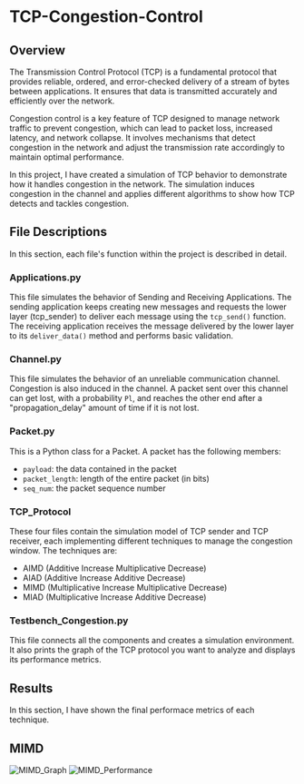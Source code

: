 # TCP-Congestion-Control

## Overview

The Transmission Control Protocol (TCP) is a fundamental protocol that provides reliable, ordered, and error-checked delivery of a stream of bytes between applications. It ensures that data is transmitted accurately and efficiently over the network.

Congestion control is a key feature of TCP designed to manage network traffic to prevent congestion, which can lead to packet loss, increased latency, and network collapse. It involves mechanisms that detect congestion in the network and adjust the transmission rate accordingly to maintain optimal performance.

In this project, I have created a simulation of TCP behavior to demonstrate how it handles congestion in the network. The simulation induces congestion in the channel and applies different algorithms to show how TCP detects and tackles congestion.

## File Descriptions

In this section, each file's function within the project is described in detail.

### Applications.py
This file simulates the behavior of Sending and Receiving Applications. The sending application keeps creating new messages and requests the lower layer (tcp_sender) to deliver each message using the `tcp_send()` function. The receiving application receives the message delivered by the lower layer to its `deliver_data()` method and performs basic validation.

### Channel.py
This file simulates the behavior of an unreliable communication channel. Congestion is also induced in the channel. A packet sent over this channel can get lost, with a probability `Pl`, and reaches the other end after a "propagation_delay" amount of time if it is not lost.

### Packet.py
This is a Python class for a Packet. A packet has the following members:
- `payload`: the data contained in the packet
- `packet_length`: length of the entire packet (in bits)
- `seq_num`: the packet sequence number

### TCP_Protocol
These four files contain the simulation model of TCP sender and TCP receiver, each implementing different techniques to manage the congestion window. The techniques are:
- AIMD (Additive Increase Multiplicative Decrease)
- AIAD (Additive Increase Additive Decrease)
- MIMD (Multiplicative Increase Multiplicative Decrease)
- MIAD (Multiplicative Increase Additive Decrease)

### Testbench_Congestion.py
This file connects all the components and creates a simulation environment. It also prints the graph of the TCP protocol you want to analyze and displays its performance metrics.


## Results 

In this section, I have shown the final performace metrics of each technique. 

## MIMD
![MIMD_Graph](https://github.com/sahilgarg07/TCP-Congestion-Control/assets/125987326/b0133b5c-81cd-4f54-abde-666458ab2356)
![MIMD_Performance](https://github.com/sahilgarg07/TCP-Congestion-Control/assets/125987326/096b7464-8b44-4011-ae34-5fd49edbc403)

